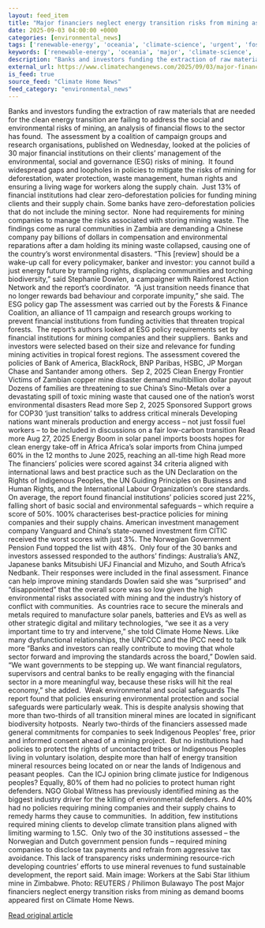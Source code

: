 ```yaml
---
layout: feed_item
title: "Major financiers neglect energy transition risks from mining as demand booms"
date: 2025-09-03 04:00:00 +0000
categories: [environmental_news]
tags: ['renewable-energy', 'oceania', 'climate-science', 'urgent', 'fossil-fuels', 'year-2025', 'emissions', 'australia', 'solar-power', 'ipcc']
keywords: ['renewable-energy', 'oceania', 'major', 'climate-science', 'financiers', 'neglect', 'fossil-fuels', 'urgent']
description: "Banks and investors funding the extraction of raw materials that are needed for the clean energy transition are failing to address the social and environment..."
external_url: https://www.climatechangenews.com/2025/09/03/major-financiers-neglect-energy-transition-risks-from-mining-as-demand-booms/
is_feed: true
source_feed: "Climate Home News"
feed_category: "environmental_news"
---
```


Banks and investors funding the extraction of raw materials that are needed for the clean energy transition are failing to address the social and environmental risks of mining, an analysis of financial flows to the sector has found.&nbsp; The assessment by a coalition of campaign groups and research organisations, published on Wednesday, looked at the policies of 30 major financial institutions on their clients&#8217; management of the environmental, social and governance (ESG) risks of mining.&nbsp; It found widespread gaps and loopholes in policies to mitigate the risks of mining for deforestation, water protection, waste management, human rights and ensuring a living wage for workers along the supply chain.&nbsp; Just 13% of financial institutions had clear zero-deforestation policies for funding mining clients and their supply chain. Some banks have zero-deforestation policies that do not include the mining sector.&nbsp; None had requirements for mining companies to manage the risks associated with storing mining waste. The findings come as rural communities in Zambia are demanding a Chinese company pay billions of dollars in compensation and environmental reparations after a dam holding its mining waste collapsed, causing one of the country&#8217;s worst environmental disasters. “This [review] should be a wake-up call for every policymaker, banker and investor: you cannot build a just energy future by trampling rights, displacing communities and torching biodiversity,” said Stephanie Dowlen, a campaigner with Rainforest Action Network and the report’s coordinator.&nbsp; “A just transition needs finance that no longer rewards bad behaviour and corporate impunity,” she said. The ESG policy gap The assessment was carried out by the Forests &amp; Finance Coalition, an alliance of 11 campaign and research groups working to prevent financial institutions from funding activities that threaten tropical forests.&nbsp; The report’s authors looked at ESG policy requirements set by financial institutions for mining companies and their suppliers.&nbsp; Banks and investors were selected based on their size and relevance for funding mining activities in tropical forest regions. The assessment covered the policies of Bank of America, BlackRock, BNP Paribas, HSBC, JP Morgan Chase and Santander among others.&nbsp; Sep 2, 2025 Clean Energy Frontier Victims of Zambian copper mine disaster demand multibillion dollar payout Dozens of families are threatening to sue China&#8217;s Sino-Metals over a devastating spill of toxic mining waste that caused one of the nation’s worst environmental disasters Read more Sep 2, 2025 Sponsored Support grows for COP30 &#8216;just transition&#8217; talks to address critical minerals Developing nations want minerals production and energy access &#8211; not just fossil fuel workers &#8211; to be included in discussions on a fair low-carbon transition Read more Aug 27, 2025 Energy Boom in solar panel imports boosts hopes for clean energy take-off in Africa Africa&#8217;s solar imports from China jumped 60% in the 12 months to June 2025, reaching an all-time high Read more The financiers’ policies were scored against 34 criteria aligned with international laws and best practice such as the UN Declaration on the Rights of Indigenous Peoples, the UN Guiding Principles on Business and Human Rights, and the&nbsp;International Labour Organization&#8217;s core standards. On average, the report found financial institutions&#8217; policies scored just 22%, falling short of basic social and environmental safeguards &#8211; which require a score of 50%. 100% characterises best-practice policies for mining companies and their supply chains. American investment management company Vanguard and China’s state-owned investment firm CITIC received the worst scores with just 3%. The Norwegian Government Pension Fund topped the list with 48%.&nbsp; Only four of the 30 banks and investors assessed responded to the authors&#8217; findings: Australia&#8217;s ANZ, Japanese banks Mitsubishi UFJ Financial and Mizuho, and South Africa&#8217;s Nedbank. Their responses were included in the final assessment. Finance can help improve mining standards Dowlen said she was &#8220;surprised&#8221; and “disappointed” that the overall score was so low given the high environmental risks associated with mining and the industry&#8217;s history of conflict with communities.&nbsp; As countries race to secure the minerals and metals required to manufacture solar panels, batteries and EVs as well as other strategic digital and military technologies, “we see it as a very important time to try and intervene,” she told Climate Home News. Like many dysfunctional relationships, the UNFCCC and the IPCC need to talk more “Banks and investors can really contribute to moving that whole sector forward and improving the standards across the board,&#8221; Dowlen said. “We want governments to be stepping up. We want financial regulators, supervisors and central banks to be really engaging with the financial sector in a more meaningful way, because these risks will hit the real economy,” she added.&nbsp; Weak environmental and social safeguards The report found that policies ensuring environmental protection and social safeguards were particularly weak. This is despite analysis showing that more than two-thirds of all transition mineral mines are located in significant biodiversity hotposts.&nbsp; Nearly two-thirds of the financiers assessed made general commitments for companies to seek Indigenous Peoples’ free, prior and informed consent ahead of a mining project.&nbsp; But no institutions had policies to protect the rights of uncontacted tribes or Indigenous Peoples living in voluntary isolation, despite more than half of energy transition mineral resources being located on or near the lands of Indigenous and peasant peoples.&nbsp; Can the ICJ opinion bring climate justice for Indigenous peoples? Equally, 80% of them had no policies to protect human right defenders. NGO Global Witness has previously identified mining as the biggest industry driver for the killing of environmental defenders. And 40% had no policies requiring mining companies and their supply chains to remedy harms they cause to communities.&nbsp; In addition, few institutions required mining clients to develop climate transition plans aligned with limiting warming to 1.5C.&nbsp; Only two of the 30 institutions assessed &#8211; the Norwegian and Dutch government pension funds &#8211; required mining companies to disclose tax payments and refrain from aggressive tax avoidance. This lack of transparency risks undermining resource-rich developing countries’ efforts to use mineral revenues to fund sustainable development, the report said. Main image: Workers at the Sabi Star lithium mine in Zimbabwe. Photo: REUTERS / Philimon Bulawayo The post Major financiers neglect energy transition risks from mining as demand booms appeared first on Climate Home News.

[Read original article](https://www.climatechangenews.com/2025/09/03/major-financiers-neglect-energy-transition-risks-from-mining-as-demand-booms/)
